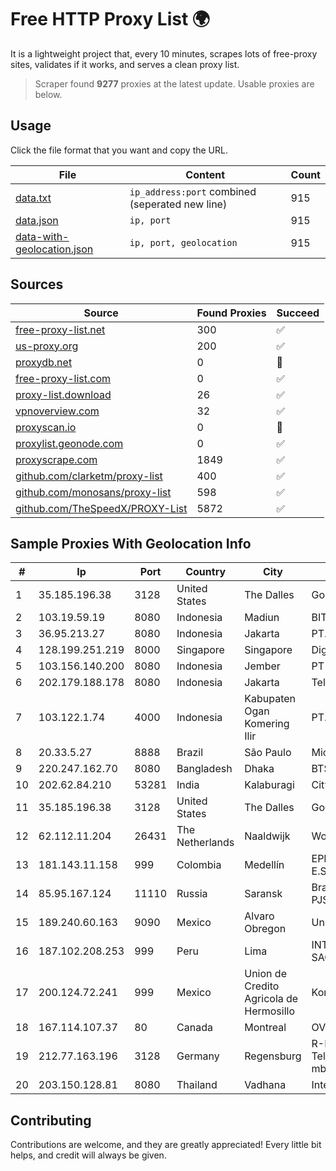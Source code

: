 
# Free HTTP Proxy List 🌍

It is a lightweight project that, every 10 minutes, scrapes lots of free-proxy sites, validates if it works, and serves a clean proxy list.


> Scraper found **9277** proxies at the latest update. Usable proxies are below.

## Usage

Click the file format that you want and copy the URL.


|File|Content|Count|
|----|-------|-----|
|[data.txt](https://raw.githubusercontent.com/themiralay/Proxy-List-World/master/data.txt)|`ip_address:port` combined (seperated new line)|915|
|[data.json](https://raw.githubusercontent.com/themiralay/Proxy-List-World/master/data.json)|`ip, port`|915|
|[data-with-geolocation.json](https://raw.githubusercontent.com/themiralay/Proxy-List-World/master/data-with-geolocation.json)|`ip, port, geolocation`|915|

## Sources

|Source|Found Proxies|Succeed|
|------|-------------|-------|
|[free-proxy-list.net](https://free-proxy-list.net)|300|✅|
|[us-proxy.org](https://www.us-proxy.org)|200|✅|
|[proxydb.net](http://proxydb.net)|0|🚫|
|[free-proxy-list.com](https://free-proxy-list.com/?page=&port=&type%5B%5D=http&type%5B%5D=https&up_time=0&search=Search)|0|✅|
|[proxy-list.download](https://www.proxy-list.download/HTTP)|26|✅|
|[vpnoverview.com](https://vpnoverview.com/privacy/anonymous-browsing/free-proxy-servers)|32|✅|
|[proxyscan.io](https://www.proxyscan.io)|0|🚫|
|[proxylist.geonode.com](https://proxylist.geonode.com/api/proxy-list?limit=300&page=1&sort_by=lastChecked&sort_type=desc&protocols=http,https)|0|✅|
|[proxyscrape.com](https://api.proxyscrape.com/v2/?request=displayproxies&protocol=http&timeout=10000&country=all&ssl=all&anonymity=all)|1849|✅|
|[github.com/clarketm/proxy-list](https://raw.githubusercontent.com/clarketm/proxy-list/master/proxy-list-raw.txt)|400|✅|
|[github.com/monosans/proxy-list](https://raw.githubusercontent.com/monosans/proxy-list/main/proxies/http.txt)|598|✅|
|[github.com/TheSpeedX/PROXY-List](https://raw.githubusercontent.com/TheSpeedX/PROXY-List/master/http.txt)|5872|✅|


## Sample Proxies With Geolocation Info

|#|Ip|Port|Country|City|Internet Service Provider|
|-|--|----|-------|----|-------------------------|
|1|35.185.196.38|3128|United States|The Dalles|Google LLC|
|2|103.19.59.19|8080|Indonesia|Madiun|BITSNET|
|3|36.95.213.27|8080|Indonesia|Jakarta|PT. Telekomunikasi Indonesia|
|4|128.199.251.219|8000|Singapore|Singapore|DigitalOcean, LLC|
|5|103.156.140.200|8080|Indonesia|Jember|PT Tekling Media Telematika|
|6|202.179.188.178|8080|Indonesia|Jakarta|Telemedia Dinamika Sarana, PT|
|7|103.122.1.74|4000|Indonesia|Kabupaten Ogan Komering Ilir|PT. Java Digital Nusantara|
|8|20.33.5.27|8888|Brazil|São Paulo|Microsoft Corporation|
|9|220.247.162.70|8080|Bangladesh|Dhaka|BTS Communications (BD) Ltd|
|10|202.62.84.210|53281|India|Kalaburagi|CityOnline Services Ltd|
|11|35.185.196.38|3128|United States|The Dalles|Google LLC|
|12|62.112.11.204|26431|The Netherlands|Naaldwijk|WorldStream B.V.|
|13|181.143.11.158|999|Colombia|Medellín|EPM Telecomunicaciones S.A. E.S.P.|
|14|85.95.167.124|11110|Russia|Saransk|Branch in Mordovian Republic PJSC Rostelecom|
|15|189.240.60.163|9090|Mexico|Alvaro Obregon|Uninet S.A. de C.V.|
|16|187.102.208.253|999|Peru|Lima|INTEL COMUNICACIONES PERÚ SAC|
|17|200.124.72.241|999|Mexico|Union de Credito Agricola de Hermosillo|Konecta Sonora SA de CV|
|18|167.114.107.37|80|Canada|Montreal|OVH SAS|
|19|212.77.163.196|3128|Germany|Regensburg|R-KOM Regensburger Telekommunikationsgesellschaft mbH & Co. KG|
|20|203.150.128.81|8080|Thailand|Vadhana|Internet Thailand Company Ltd|



## Contributing

Contributions are welcome, and they are greatly appreciated! Every
little bit helps, and credit will always be given.

